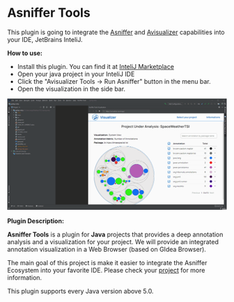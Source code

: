 # Asniffer Tools

This plugin is going to integrate the [Asniffer](https://github.com/metaisbeta/asniffer) and [Avisualizer](https://github.com/metaisbeta/avisualizer) capabilities into your IDE, JetBrains InteliJ.

**How to use:**
* Install this plugin. You can find it at [InteliJ Marketplace](https://plugins.jetbrains.com/plugin/18237-asniffer-visualizer)
* Open your java project in your InteliJ IDE
* Click the "Avisualizer Tools -> Run Asniffer" button in the menu bar.
* Open the visualization in the side bar.

![](assets/plugin_usage.gif)

**Plugin Description:**
<!-- Plugin description -->
**Asniffer Tools** is a plugin for **Java** projects that provides a deep annotation analysis and a visualization for your project. 
We will provide an integrated annotation visualization in a Web Browser (based on GIdea Browser).

The main goal of this project is make it easier to integrate the Asniffer Ecosystem into your favorite IDE. Please check your [project](https://github.com/metaisbeta/intelliJ-avisualizer-plugin) for more information.

This plugin supports every Java version above 5.0.
<!-- Plugin description end -->

